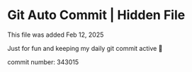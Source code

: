 # Git Auto Commit | Hidden File

This file was added Feb 12, 2025

Just for fun and keeping my daily git commit active 🤪

commit number: 343015
